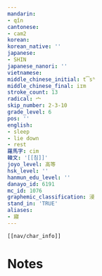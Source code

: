 ```yaml
---
mandarin:
- qǐn
cantonese:
- cam2
korean:
korean_native: ''
japanese:
- SHIN
japanese_nanori: ''
vietnamese:
middle_chinese_initial: t͡sʰ
middle_chinese_final: iɪm
stroke_count: 13
radical: 宀
skip_number: 2-3-10
grade_level: 6
pos: ''
english:
- sleep
- lie down
- rest
羅馬字: cim
韓文: '[[침]]'
joyo_level: 高等
hsk_level: ''
hanmun_edu_level: ''
danayo_id: 6191
mc_id: 1076
graphemic_classification: 浸
stand_in: 'TRUE'
aliases:
- 寢
---
```

```meta-bind-embed
[[nav/char_info]]
```

# Notes

